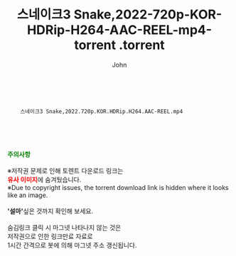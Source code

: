 ﻿---
layout: post
title:  "                   스네이크3 Snake,2022-720p-KOR-HDRip-H264-AAC-REEL-mp4-torrent                .torrent"
author: John
categories: [ 영화 ]
tags: [  ]
image:  
description: "                   스네이크3 Snake,2022-720p-KOR-HDRip-H264-AAC-REEL-mp4-torrent                 torrent 정보 공유"
toc: true
toc_sticky: true
---

<br>

        스네이크3 Snake,2022.720p.KOR.HDRip.H264.AAC-REEL.mp4    
    
<br><br><br>
<p data-ke-size="size16"><b><span style="color: green;">주의사항</span></b><br /><br />※저작권 문제로 인해 토렌트 다운로드 링크는<br /><b><span style="color: red;">유사 이미지</span></b>에 숨겨뒀습니다.<br />※Due to copyright issues, the torrent download link is hidden where it looks like an image.<br /><br /><b>'설마'</b>싶은 것까지 확인해 보세요.<br /><br />숨김링크 클릭 시 마그넷 나타나지 않는 것은<br />저작권으로 인한 링크만료 자료로<br />1시간 간격으로 봇에 의해 마그넷 주소 갱신됩니다.</p>
